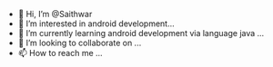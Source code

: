 - 👋 Hi, I’m @Saithwar
- 👀 I’m interested in android development...
- 🌱 I’m currently learning android development via language java ...
- 💞️ I’m looking to collaborate on ...
- 📫 How to reach me ...

<!---
Saithwar/Saithwar is a ✨ special ✨ repository because its `README.md` (this file) appears on your GitHub profile.
You can click the Preview link to take a look at your changes.
--->
